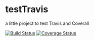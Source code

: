 testTravis
==========

a little project to test Travis and Coverall

[![Build Status](https://travis-ci.org/nharraud/testTravis.png?branch=master)](https://travis-ci.org/nharraud/testTravis?branch=master)
[![Coverage Status](https://coveralls.io/repos/nharraud/testTravis/badge.png?branch=master)](https://coveralls.io/r/nharraud/testTravis?branch=master)
